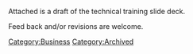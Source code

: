 Attached is a draft of the technical training slide deck.

Feed back and/or revisions are welcome.

[Category:Business](Category:Business "wikilink")
[Category:Archived](Category:Archived "wikilink")
